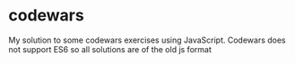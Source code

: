 # codewars
My solution to some codewars exercises using JavaScript.
Codewars does not support ES6 so all solutions are of the old js format
